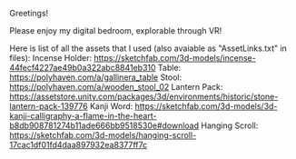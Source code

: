 Greetings!

Please enjoy my digital bedroom, explorable through VR!

Here is list of all the assets that I used (also avaiable as "AssetLinks.txt" in files):
Incense Holder: https://sketchfab.com/3d-models/incense-44fecf4227ae49b0a322abc8841eb310
Table: https://polyhaven.com/a/gallinera_table
Stool: https://polyhaven.com/a/wooden_stool_02
Lantern Pack: https://assetstore.unity.com/packages/3d/environments/historic/stone-lantern-pack-139776
Kanji Word: https://sketchfab.com/3d-models/3d-kanji-calligraphy-a-flame-in-the-heart-b8db908781274b11ade666bb9518530e#download
Hanging Scroll: https://sketchfab.com/3d-models/hanging-scroll-17cac1df01fd4daa897932ea8377ff7c
